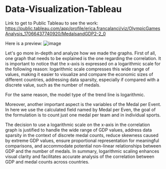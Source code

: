 # Data-Visualization-Tableau

Link to get to Public Tableau to see the work: https://public.tableau.com/app/profile/erica.francalanci/viz/OlympicGamesAnalysis_17066437740920/MedalsandGDP2-2_0

Here is a preview:
![image](https://github.com/EricawithC/Data-Visualization-Tableau/assets/131587755/5bf99a56-295a-445b-9d0e-4081354524b8)

Let's go more in-depth and analyze how we made the graphs. 
First of all, one graph that needs to be explained is the one regarding the correlation. 
It is important to notice that the x-axis is expressed on a logarithmic scale for the following  reason: logarithmic scale compresses this wide range of values, making it easier to visualize and compare the economic sizes of different countries, addressing data sparsity, especially if compared with a discrete value, such as the number of medals. 

For the same reason, the model type of the trend line is logarithmic. 

Moreover, another important aspect is the variables of the Medal per Event. In here we use the calculated field named by Medal per Even, the goal of the formulation is to count just one medal per team and in individual sports. 

The decision to use a logarithmic scale on the x-axis in the correlation graph is justified to handle the wide range of GDP values, address data sparsity in the context of discrete medal counts, reduce skewness caused by extreme GDP values, ensure proportional representation for meaningful comparisons, and accommodate potential non-linear relationships between GDP and the number of medals. In summary, logarithmic scaling enhances visual clarity and facilitates accurate analysis of the correlation between GDP and medal counts across countries.

